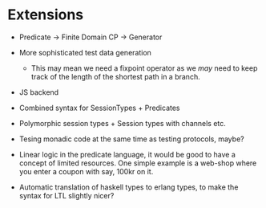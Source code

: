 # Extensions

* Predicate -> Finite Domain CP -> Generator

* More sophisticated test data generation
    * This may mean we need a fixpoint operator
      as we _may_ need to keep track of
      the length of the shortest path in a branch.

* JS backend

* Combined syntax for SessionTypes + Predicates

* Polymorphic session types + Session types with channels etc.

* Tesing monadic code at the same time as testing protocols, maybe?

* Linear logic in the predicate language, it would be good to have
  a concept of limited resources. One simple example is a web-shop
  where you enter a coupon with say, 100kr on it.

* Automatic translation of haskell types to erlang types,
  to make the syntax for LTL slightly nicer?
